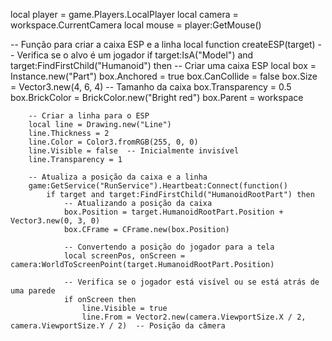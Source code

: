 local player = game.Players.LocalPlayer
local camera = workspace.CurrentCamera
local mouse = player:GetMouse()

-- Função para criar a caixa ESP e a linha
local function createESP(target)
    -- Verifica se o alvo é um jogador
    if target:IsA("Model") and target:FindFirstChild("Humanoid") then
        -- Criar uma caixa ESP
        local box = Instance.new("Part")
        box.Anchored = true
        box.CanCollide = false
        box.Size = Vector3.new(4, 6, 4)  -- Tamanho da caixa
        box.Transparency = 0.5
        box.BrickColor = BrickColor.new("Bright red")
        box.Parent = workspace

        -- Criar a linha para o ESP
        local line = Drawing.new("Line")
        line.Thickness = 2
        line.Color = Color3.fromRGB(255, 0, 0)
        line.Visible = false  -- Inicialmente invisível
        line.Transparency = 1

        -- Atualiza a posição da caixa e a linha
        game:GetService("RunService").Heartbeat:Connect(function()
            if target and target:FindFirstChild("HumanoidRootPart") then
                -- Atualizando a posição da caixa
                box.Position = target.HumanoidRootPart.Position + Vector3.new(0, 3, 0)
                box.CFrame = CFrame.new(box.Position)
                
                -- Convertendo a posição do jogador para a tela
                local screenPos, onScreen = camera:WorldToScreenPoint(target.HumanoidRootPart.Position)
                
                -- Verifica se o jogador está visível ou se está atrás de uma parede
                if onScreen then
                    line.Visible = true
                    line.From = Vector2.new(camera.ViewportSize.X / 2, camera.ViewportSize.Y / 2)  -- Posição da câmera
